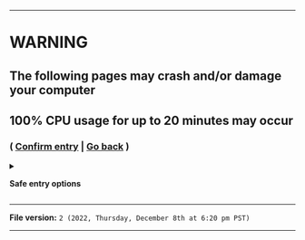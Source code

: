 
***

# WARNING

## The following pages may crash and/or damage your computer

## 100% CPU usage for up to 20 minutes may occur

### ( [Confirm entry](/Seasons/!Compilation/ConfirmEntry/) | [Go back](/Seasons/) )

<details><summary><p><b>Safe entry options</b></p></summary>

You can navigate this directory without interacting with its files through this index. Please note that any files you click on are not entirely safe from the above problem. Most folders are safe, however.

***

#### Index

**Last updated:** `2022, Thursday, December 8th at 6:20 pm PST`

📁️ [ConfirmEntry](/Seasons/!Compilation/ConfirmEntry/) **NOT SAFE**

> 📁️ [Daily](/Seasons/!Compilation/ConfirmEntry/Daily/) **SAFE**

> > 📁️ [2022](/Seasons/!Compilation/ConfirmEntry/Daily/2022/)  **SAFE**

<details><summary><p><b>[Open/close folder]</b></p></summary>

> > > 📄️ [`Seanpm2001-Statistics_DRAFT_2022.11.16.md`](/Seasons/!Compilation/ConfirmEntry/Daily/2022/Seanpm2001-Statistics_DRAFT_2022.11.16.md) **NOT SAFE**

> > > 📄️ [`Seanpm2001-Statistics_DRAFT_2022.11.17.md`](/Seasons/!Compilation/ConfirmEntry/Daily/2022/Seanpm2001-Statistics_DRAFT_2022.11.17.md) **NOT SAFE**

> > > 📄️ [`Seanpm2001-Statistics_DRAFT_2022.11.18.md`](/Seasons/!Compilation/ConfirmEntry/Daily/2022/Seanpm2001-Statistics_DRAFT_2022.11.18.md) **NOT SAFE**

> > > 📄️ [`Seanpm2001-Statistics_DRAFT_2022.11.19.md`](/Seasons/!Compilation/ConfirmEntry/Daily/2022/Seanpm2001-Statistics_DRAFT_2022.11.19.md) **NOT SAFE**

> > > 📄️ [`Seanpm2001-Statistics_DRAFT_2022.11.20.md`](/Seasons/!Compilation/ConfirmEntry/Daily/2022/Seanpm2001-Statistics_DRAFT_2022.11.20.md) **NOT SAFE**

> > > 📄️ [`Seanpm2001-Statistics_DRAFT_2022.11.21.md`](/Seasons/!Compilation/ConfirmEntry/Daily/2022/Seanpm2001-Statistics_DRAFT_2022.11.21.md) **NOT SAFE**

> > > 📄️ [`Seanpm2001-Statistics_DRAFT_2022.11.22.md`](/Seasons/!Compilation/ConfirmEntry/Daily/2022/Seanpm2001-Statistics_DRAFT_2022.11.22.md) **NOT SAFE**

> > > 📄️ [`Seanpm2001-Statistics_DRAFT_2022.11.23.md`](/Seasons/!Compilation/ConfirmEntry/Daily/2022/Seanpm2001-Statistics_DRAFT_2022.11.23.md) **NOT SAFE**

> > > 📄️ [`Seanpm2001-Statistics_DRAFT_2022.11.24.md`](/Seasons/!Compilation/ConfirmEntry/Daily/2022/Seanpm2001-Statistics_DRAFT_2022.11.24.md) **NOT SAFE**

> > > 📄️ [`Seanpm2001-Statistics_DRAFT_2022.11.25.md`](/Seasons/!Compilation/ConfirmEntry/Daily/2022/Seanpm2001-Statistics_DRAFT_2022.11.25.md) **NOT SAFE**

> > > 📄️ [`Seanpm2001-Statistics_DRAFT_2022.11.26.md`](/Seasons/!Compilation/ConfirmEntry/Daily/2022/Seanpm2001-Statistics_DRAFT_2022.11.26.md) **NOT SAFE**

> > > 📄️ [`Seanpm2001-Statistics_DRAFT_2022.11.27.md`](/Seasons/!Compilation/ConfirmEntry/Daily/2022/Seanpm2001-Statistics_DRAFT_2022.11.27.md) **NOT SAFE**

> > > 📄️ [`Seanpm2001-Statistics_DRAFT_2022.11.28.md`](/Seasons/!Compilation/ConfirmEntry/Daily/2022/Seanpm2001-Statistics_DRAFT_2022.11.28.md) **NOT SAFE**

> > > 📄️ [`Seanpm2001-Statistics_DRAFT_2022.11.29.md`](/Seasons/!Compilation/ConfirmEntry/Daily/2022/Seanpm2001-Statistics_DRAFT_2022.11.29.md) **NOT SAFE**

> > > 📄️ [`Seanpm2001-Statistics_DRAFT_2022.11.30.md`](/Seasons/!Compilation/ConfirmEntry/Daily/2022/Seanpm2001-Statistics_DRAFT_2022.11.30.md) **NOT SAFE**

> > > 📄️ [`Seanpm2001-Statistics_DRAFT_2022.12.01.md`](/Seasons/!Compilation/ConfirmEntry/Daily/2022/Seanpm2001-Statistics_DRAFT_2022.12.01.md) **NOT SAFE**

> > > 📄️ [`Seanpm2001-Statistics_DRAFT_2022.12.02.md`](/Seasons/!Compilation/ConfirmEntry/Daily/2022/Seanpm2001-Statistics_DRAFT_2022.12.02.md) **NOT SAFE**

> > > 📄️ [`Seanpm2001-Statistics_DRAFT_2022.12.03.md`](/Seasons/!Compilation/ConfirmEntry/Daily/2022/Seanpm2001-Statistics_DRAFT_2022.12.03.md) **NOT SAFE**

> > > 📄️ [`Seanpm2001-Statistics_DRAFT_2022.12.04.md`](/Seasons/!Compilation/ConfirmEntry/Daily/2022/Seanpm2001-Statistics_DRAFT_2022.12.04.md) **NOT SAFE**

> > > 📄️ [`Seanpm2001-Statistics_DRAFT_2022.12.05.md`](/Seasons/!Compilation/ConfirmEntry/Daily/2022/Seanpm2001-Statistics_DRAFT_2022.12.05.md) **NOT SAFE**

> > > 📄️ [`Seanpm2001-Statistics_DRAFT_2022.12.06.md`](/Seasons/!Compilation/ConfirmEntry/Daily/2022/Seanpm2001-Statistics_DRAFT_2022.12.06.md) **NOT SAFE**

> > > 📄️ [`Seanpm2001-Statistics_DRAFT_2022.12.07.md`](/Seasons/!Compilation/ConfirmEntry/Daily/2022/Seanpm2001-Statistics_DRAFT_2022.12.07.md) **NOT SAFE**

> > > 📄️ [`Seanpm2001-Statistics_DRAFT_2022.12.08.md`](/Seasons/!Compilation/ConfirmEntry/Daily/2022/Seanpm2001-Statistics_DRAFT_2022.12.08.md) **NOT SAFE**

</details>

> 📁️ [!OldVersions](/Seasons/!Compilation/ConfirmEntry/!OldVersions/) **SAFE**

> > 📁️ [README](/Seasons/!Compilation/ConfirmEntry/!OldVersions/README) **SAFE**

> > > 📁️ [English](/Seasons/!Compilation/ConfirmEntry/!OldVersions/README/English/) **SAFE**

> > > > 📁️ [USA](/Seasons/!Compilation/ConfirmEntry/!OldVersions/README/English/USA/) **SAFE**

> > > > > 📁️ [1](/Seasons/!Compilation/ConfirmEntry/!OldVersions/README/English/USA/1/) **SAFE**

> > > > > > 📁️ [1-100](/Seasons/!Compilation/ConfirmEntry/!OldVersions/README/English/USA/1/1-100/) **SAFE**

<details><summary><p><b>[Open/close folder]</b></p></summary>

> > > > > > > 📄️ [`README_V1.md`](/Seasons/!Compilation/ConfirmEntry/!OldVersions/README/English/USA/1/1-100/README_V1.md) **NOT SAFE**

> > > > > > > 📄️ [`README_V2.md`](/Seasons/!Compilation/ConfirmEntry/!OldVersions/README/English/USA/1/1-100/README_V2.md) **NOT SAFE**

</details>

📄️ [`README.md`](/Seasons/!Compilation/ConfirmEntry/!OldVersions/README/English/USA/1/1-100/README_V1.md) **NOT SAFE**

***

</details>

***

**File version:** `2 (2022, Thursday, December 8th at 6:20 pm PST)`

***
